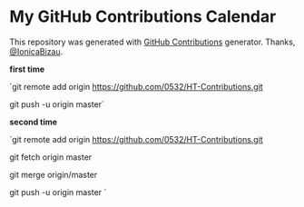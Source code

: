 My GitHub Contributions Calendar
================================
This repository was generated with [GitHub Contributions](https://github.com/IonicaBizau/github-contributions) generator. Thanks, [@IonicaBizau](https://github.com/IonicaBizau).

**first time**

`git remote add origin https://github.com/0532/HT-Contributions.git

 git push -u origin master`
 
**second time**

`git remote add origin https://github.com/0532/HT-Contributions.git

 git fetch origin master
 
 git merge origin/master
 
 git push -u origin master
`
